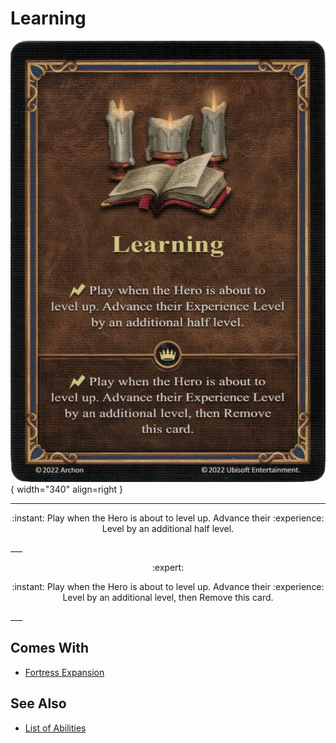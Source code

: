 # Learning

![Learning](../assets/abilities-learning.webp){ width="340" align=right }

___
<p style="text-align: center;" markdown>:instant: Play when the Hero is about to level up. Advance their :experience: Level by an additional half level.</p>
___
<p style="text-align: center;" markdown> :expert: </p>

<p style="text-align: center;" markdown>:instant: Play when the Hero is about to level up. Advance their :experience: Level by an additional level, then Remove this card.</p>
___


## Comes With

- [Fortress Expansion](../content.md)


## See Also

- [List of Abilities](index.md)

